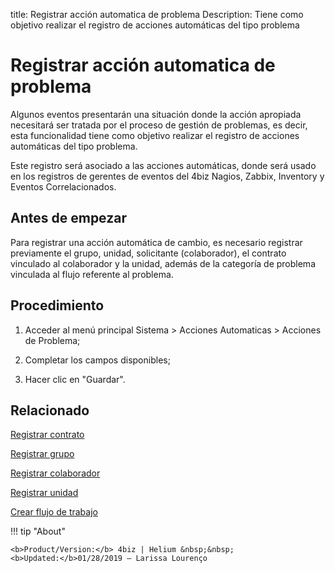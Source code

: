 title:  Registrar acción automatica de problema 
Description: Tiene como objetivo realizar el registro de acciones automáticas del tipo problema 
# Registrar acción automatica de problema

Algunos eventos presentarán una situación donde la acción apropiada necesitará ser tratada por el proceso de gestión de problemas, es decir, esta funcionalidad tiene como objetivo realizar el registro de acciones automáticas del tipo problema. 

Este registro será asociado a las acciones automáticas, donde será usado en los registros de gerentes de eventos del 4biz Nagios, Zabbix, Inventory y Eventos Correlacionados.

Antes de empezar
----------------

Para registrar una acción automática de cambio, es necesario registrar
previamente el grupo, unidad, solicitante (colaborador), el contrato vinculado
al colaborador y la unidad, además de la categoría de problema vinculada al
flujo referente al problema.

Procedimiento
-------------

1.  Acceder al menú principal Sistema \> Acciones Automaticas \> Acciones de
    Problema;

2.  Completar los campos disponibles;

3.  Hacer clic en "Guardar".

Relacionado
-----------

[Registrar contrato](/es-es/4biz-helium/additional-features/contract-management/use/register-contract.html)

[Registrar grupo](/es-es/4biz-helium/initial-settings/access-settings/user/register-groups.html)

[Registrar colaborador](/es-es/4biz-helium/initial-settings/access-settings/user/register-employee.html)

[Registrar unidad](/es-es/4biz-helium/platform-administration/region-and-language/register-unit.html)

[Crear flujo de trabajo](/es-es/4biz-helium/tracker/use/create-flow.html)

!!! tip "About"

    <b>Product/Version:</b> 4biz | Helium &nbsp;&nbsp;
    <b>Updated:</b>01/28/2019 – Larissa Lourenço

